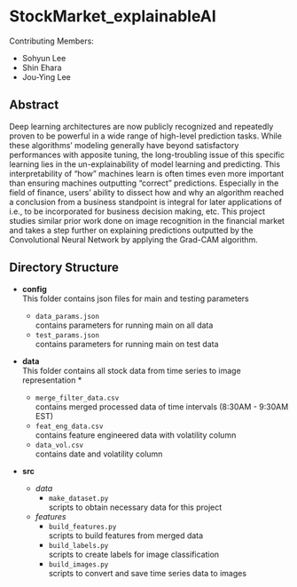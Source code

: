 # StockMarket_explainableAI
Contributing Members: 
- Sohyun Lee
- Shin Ehara
- Jou-Ying Lee

## Abstract
Deep learning architectures are now publicly recognized and repeatedly proven to be powerful in a wide range of high-level prediction tasks. While these algorithms’ modeling generally have beyond satisfactory performances with apposite tuning, the long-troubling issue of this specific learning lies in the un-explainability of model learning and predicting. This interpretability of “how” machines learn is often times even more important than ensuring machines outputting “correct” predictions. Especially in the field of finance, users’ ability to dissect how and why an algorithm reached a conclusion from a business standpoint is integral for later applications of i.e., to be incorporated for business decision making, etc. This project studies similar prior work done on image recognition in the financial market and takes a step further on explaining predictions outputted by the Convolutional Neural Network by applying the Grad-CAM algorithm. 

## Directory Structure
* **config**</br>
	This folder contains json files for main and testing parameters
	* `data_params.json`</br>contains parameters for running main on all data
	* `test_params.json`</br>contains parameters for running main on test data
* **data**</br>
	This folder contains all stock data from time series to image representation
	*
	* `merge_filter_data.csv`</br>contains merged processed data of time intervals (8:30AM - 9:30AM EST)
	* `feat_eng_data.csv`</br>contains feature engineered data with volatility column
	* `data_vol.csv`</br>contains date and volatility column

* **src**
	* *data*
		* `make_dataset.py`</br>scripts to obtain necessary data for this project
	* *features*
		* `build_features.py`</br>scripts to build features from merged data
		* `build_labels.py`</br>scripts to create labels for image classification
		* `build_images.py`</br>scripts to convert and save time series data to images
